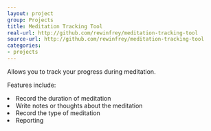```yaml
---
layout: project
group: Projects
title: Meditation Tracking Tool
real-url: http://github.com/rewinfrey/meditation-tracking-tool
source-url: http://github.com/rewinfrey/meditation-tracking-tool
categories:
- projects
---
```


Allows you to track your progress during meditation.

Features include:
<li>
Record the duration of meditation
</li>
<li>
Write notes or thoughts about the meditation
</li>
<li>
Record the type of meditation
</li>
<li>
Reporting
</li>
